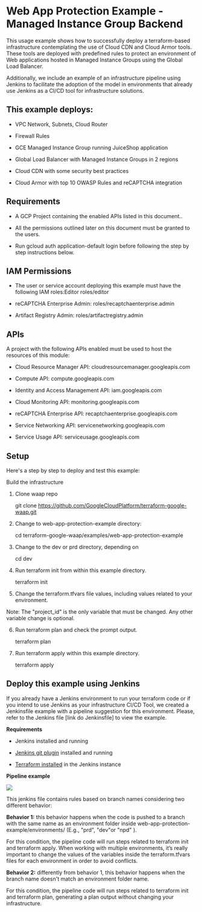 # Web App Protection Example - Managed Instance Group Backend

This usage example shows how to successfully deploy a terraform-based infrastructure contemplating the use of Cloud CDN and Cloud Armor tools. These tools are deployed with predefined rules to protect an environment of Web applications hosted in Managed Instance Groups using the Global Load Balancer.

Additionally, we include an example of an infrastructure pipeline using Jenkins to facilitate the adoption of the model in environments that already use Jenkins as a CI/CD tool for infrastructure solutions.

## This example deploys:

-   VPC Network, Subnets, Cloud Router
    
-   Firewall Rules
    
-   GCE Managed Instance Group running JuiceShop application
    
-   Global Load Balancer with Managed Instance Groups in 2 regions
    
-   Cloud CDN with some security best practices
    
-   Cloud Armor with top 10 OWASP Rules and reCAPTCHA integration

## Requirements

-   A GCP Project containing the enabled APIs listed in this document..
    
-   All the permissions outlined later on this document must be granted to the users.
    
-   Run gcloud auth application-default login before following the step by step instructions below.

## IAM Permissions

-   The user or service account deploying this example must have the following IAM roles:Editor roles/editor
    
-   reCAPTCHA Enterprise Admin: roles/recaptchaenterprise.admin
    
-   Artifact Registry Admin: roles/artifactregistry.admin

## APIs

A project with the following APIs enabled must be used to host the resources of this module:

-   Cloud Resource Manager API: cloudresourcemanager.googleapis.com
    
-   Compute API: compute.googleapis.com
    
-   Identity and Access Management API: iam.googleapis.com
    
-   Cloud Monitoring API: monitoring.googleapis.com
    
-   reCAPTCHA Enterprise API: recaptchaenterprise.googleapis.com
    
-   Service Networking API: servicenetworking.googleapis.com
    
-   Service Usage API: serviceusage.googleapis.com

## Setup

Here's a step by step to deploy and test this example:

Build the infrastructure

1.  Clone waap repo

    git clone https://github.com/GoogleCloudPlatform/terraform-google-waap.git

2.  Change to web-app-protection-example directory:

    cd terraform-google-waap/examples/web-app-protection-example

3.  Change to the dev or prd directory, depending on

    cd dev

4.  Run terraform init from within this example directory.

    terraform init

5.  Change the terraform.tfvars file values, including values related to your environment.
    
Note: The "project_id" is the only variable that must be changed. Any other variable change is optional.

6.  Run terraform plan and check the prompt output.

    terraform plan

7.  Run terraform apply within this example directory.

    terraform apply

## Deploy this example using Jenkins

If you already have a Jenkins environment to run your terraform code or if you intend to use Jenkins as your infrastructure CI/CD Tool, we created a Jenkinsfile example with a pipeline suggestion for this environment. Please, refer to the Jenkins file [link do Jenkinsfile] to view the example.

**Requirements**

-   Jenkins installed and running
    
-   [Jenkins git plugin](https://plugins.jenkins.io/git/) installed and running
    
-   [Terraform installed](https://developer.hashicorp.com/terraform/tutorials/gcp-get-started/install-cli) in the Jenkins instance
    
**Pipeline example**

![](https://LINK_PARA_IMAGEM)

This jenkins file contains rules based on branch names considering two different behavior:

**Behavior 1:** this behavior happens when the code is pushed to a branch with the same name as an environment folder inside web-app-protection-example/environments/ (E.g., "prd", "dev"or "npd" ).

For this condition, the pipeline code will run steps related to terraform init and terraform apply. When working with multiple environments, it’s really important to change the values of the variables inside the terraform.tfvars files for each environment in order to avoid conflicts.

**Behavior 2:** differently from behavior 1, this behavior happens when the branch name doesn't match an environment folder name.

For this condition, the pipeline code will run steps related to terraform init and terraform plan, generating a plan output without changing your infrastructure.
